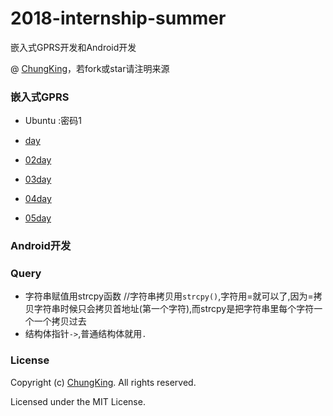 # 2018-internship-summer
嵌入式GPRS开发和Android开发

@ [ChungKing](https://github.com/HuangCongQing/2018-internship-summer)，若fork或star请注明来源


### 嵌入式GPRS
* Ubuntu :密码1

* [day](./Docs/teacher/02day)
* [02day](./Docs/teacher/02day)
* [03day](./Docs/teacher/03day)
* [04day](./Docs/teacher/04day)
* [05day](./Docs/teacher/05day)

### Android开发

### Query

* 字符串赋值用strcpy函数
//字符串拷贝用`strcpy()`,字符用=就可以了,因为=拷贝字符串时候只会拷贝首地址(第一个字符),而strcpy是把字符串里每个字符一个一个拷贝过去
* 结构体指针`->`,普通结构体就用`.`

### License
Copyright (c) [ChungKing](https://github.com/HuangCongQing/2018-internship-summer). All rights reserved.

Licensed under the MIT License.